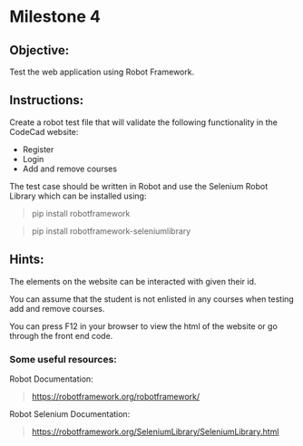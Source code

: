 # Milestone 4
## Objective:
Test the web application using Robot Framework.
## Instructions:
Create a robot test file that will validate the following functionality in the CodeCad website:
* Register
* Login
* Add and remove courses

The test case should be written in Robot and use the Selenium Robot Library which can be installed using:
> pip install robotframework

> pip install robotframework-seleniumlibrary

## Hints:
The elements on the website can be interacted with given their id.

You can assume that the student is not enlisted in any courses when testing add and remove courses.

You can press F12 in your browser to view the html of the website or go through the front end code.

### Some useful resources:
Robot Documentation:
> https://robotframework.org/robotframework/


Robot Selenium Documentation:
> https://robotframework.org/SeleniumLibrary/SeleniumLibrary.html
